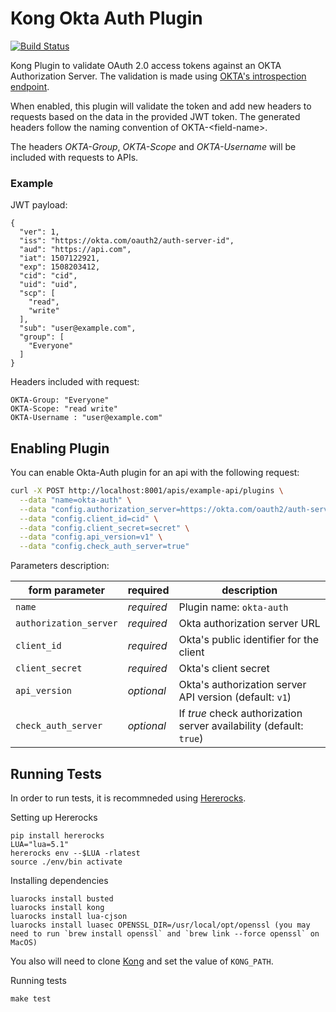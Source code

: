 # Kong Okta Auth Plugin

[![Build Status](https://travis-ci.org/techops-staffing/kong-okta-auth-plugin.svg?branch=master)](https://travis-ci.org/techops-staffing/kong-okta-auth-plugin)

Kong Plugin to validate OAuth 2.0 access tokens against an OKTA Authorization Server. The validation is made using [OKTA's introspection endpoint](https://developer.okta.com/docs/api/resources/oauth2.html#introspection-request).

When enabled, this plugin will validate the token and add new headers to requests based on the data in the provided JWT token. The generated headers follow the naming convention of OKTA-\<field-name\>.

The headers *OKTA-Group*, *OKTA-Scope* and *OKTA-Username* will be included with requests to APIs.

### Example

JWT payload:
```
{
  "ver": 1,
  "iss": "https://okta.com/oauth2/auth-server-id",
  "aud": "https://api.com",
  "iat": 1507122921,
  "exp": 1508203412,
  "cid": "cid",
  "uid": "uid",
  "scp": [
    "read",
    "write"
  ],
  "sub": "user@example.com",
  "group": [
    "Everyone"
  ]
}
```

Headers included with request:  
```
OKTA-Group: "Everyone"
OKTA-Scope: "read write"
OKTA-Username : "user@example.com"
```

## Enabling Plugin

You can enable Okta-Auth plugin for an api with the following request:

```bash
curl -X POST http://localhost:8001/apis/example-api/plugins \
  --data "name=okta-auth" \
  --data "config.authorization_server=https://okta.com/oauth2/auth-server-id" \
  --data "config.client_id=cid" \
  --data "config.client_secret=secret" \
  --data "config.api_version=v1" \
  --data "config.check_auth_server=true"
```

Parameters description:

form parameter|required|description
---|---|---
`name` | *required* | Plugin name: `okta-auth`
`authorization_server` | *required* | Okta authorization server URL
`client_id` | *required*| Okta's public identifier for the client
`client_secret` | *required* | Okta's client secret
`api_version` | *optional* | Okta's authorization server API version (default: `v1`)
`check_auth_server` | *optional* | If *true* check authorization server availability (default: `true`)


## Running Tests

In order to run tests, it is recommneded using [Hererocks](https://github.com/mpeterv/hererocks).

Setting up Hererocks
```
pip install hererocks
LUA="lua=5.1"
hererocks env --$LUA -rlatest
source ./env/bin activate
```

Installing dependencies
```
luarocks install busted
luarocks install kong
luarocks install lua-cjson
luarocks install luasec OPENSSL_DIR=/usr/local/opt/openssl (you may need to run `brew install openssl` and `brew link --force openssl` on MacOS)
```

You also will need to clone [Kong](https://github.com/Kong/kong) and set the value of `KONG_PATH`. 

Running tests
```
make test
```

